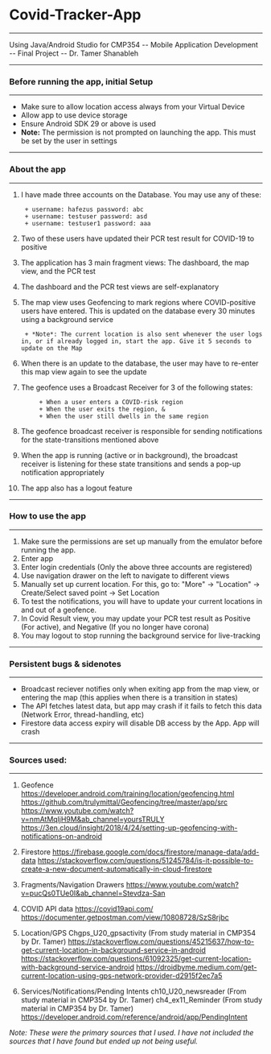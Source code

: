 # Covid-Tracker-App
-------------------

Using Java/Android Studio for CMP354 -- Mobile Application Development -- Final Project -- Dr. Tamer Shanableh 
<hr>

### Before running the app, initial Setup
-------------------

* Make sure to allow location access always from your Virtual Device
* Allow app to use device storage
* Ensure Android SDK 29 or above is used
* **Note:** The permission is not prompted on launching the app. This must be set by the user in settings

<hr>

### About the app
-------------------

1. I have made three accounts on the Database. You may use any of these:

        + username: hafezus password: abc
        + username: testuser password: asd
        + username: testuser1 password: aaa
        
2. Two of these users have updated their PCR test result for COVID-19 to positive
3. The application has 3 main fragment views: The dashboard, the map view, and the PCR test
4. The dashboard and the PCR test views are self-explanatory
5. The map view uses Geofencing to mark regions where COVID-positive users have entered. This is updated on the database every 30 minutes using a background service

        + *Note*: The current location is also sent whenever the user logs in, or if already logged in, start the app. Give it 5 seconds to update on the Map
        
6. When there is an update to the database, the user may have to re-enter this map view again to see the update
7. The geofence uses a Broadcast Receiver for 3 of the following states: 

            + When a user enters a COVID-risk region
            + When the user exits the region, & 
            + When the user still dwells in the same region
            
8. The geofence broadcast receiver is responsible for sending notifications for the state-transitions mentioned above
9. When the app is running (active or in background), the broadcast receiver is listening for these state transitions and sends a pop-up notification appropriately
10. The app also has a logout feature
<hr>

### How to use the app
-------------------

1. Make sure the permissions are set up manually from the emulator before running the app.
2. Enter app
3. Enter login credentials (Only the above three accounts are registered)
4. Use navigation drawer on the left to navigate to different views
5. Manually set up current location. For this, go to: "More" -> "Location" -> Create/Select saved point -> Set Location
6. To test the notifications, you will have to update your current locations in and out of a geofence.
7. In Covid Result view, you may update your PCR test result as Positive (For active), and Negative (If you no longer have corona)
8. You may logout to stop running the background service for live-tracking

<hr>

### Persistent bugs & sidenotes
-------------------

+ Broadcast reciever notifies only when exiting app from the map view, or entering the map (this applies when there is a transition in states)
+ The API fetches latest data, but app may crash if it fails to fetch this data (Network Error, thread-handling, etc)
+ Firestore data access expiry will disable DB access by the App. App will crash

<hr>

### Sources used:
-------------------

1. Geofence
https://developer.android.com/training/location/geofencing.html
https://github.com/trulymittal/Geofencing/tree/master/app/src
https://www.youtube.com/watch?v=nmAtMqljH9M&ab_channel=yoursTRULY
https://3en.cloud/insight/2018/4/24/setting-up-geofencing-with-notifications-on-android

2. Firestore
https://firebase.google.com/docs/firestore/manage-data/add-data
https://stackoverflow.com/questions/51245784/is-it-possible-to-create-a-new-document-automatically-in-cloud-firestore

3. Fragments/Navigation Drawers
https://www.youtube.com/watch?v=pucQs0TUe0I&ab_channel=Stevdza-San

4. COVID API data
https://covid19api.com/
https://documenter.getpostman.com/view/10808728/SzS8rjbc

5. Location/GPS
Chgps_U20_gpsactivity (From study material in CMP354 by Dr. Tamer)
https://stackoverflow.com/questions/45215637/how-to-get-current-location-in-background-service-in-android
https://stackoverflow.com/questions/61092325/get-current-location-with-background-service-android
https://droidbyme.medium.com/get-current-location-using-gps-network-provider-d2915f2ec7a5

6. Services/Notifications/Pending Intents
ch10_U20_newsreader (From study material in CMP354 by Dr. Tamer)
ch4_ex11_Reminder (From study material in CMP354 by Dr. Tamer)
https://developer.android.com/reference/android/app/PendingIntent

*Note: These were the primary sources that I used. I have not included the sources that I have found but ended up not being useful.*
